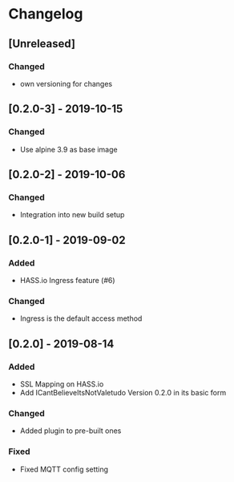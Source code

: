 # Changelog

## [Unreleased]

### Changed
* own versioning for changes

## [0.2.0-3] - 2019-10-15

### Changed
* Use alpine 3.9 as base image


## [0.2.0-2] - 2019-10-06

### Changed
* Integration into new build setup


## [0.2.0-1] - 2019-09-02

### Added
* HASS.io Ingress feature (#6)

### Changed
* Ingress is the default access method


## [0.2.0] - 2019-08-14

### Added
* SSL Mapping on HASS.io
* Add ICantBelieveItsNotValetudo Version 0.2.0 in its basic form

### Changed
* Added plugin to pre-built ones

### Fixed
* Fixed MQTT config setting
